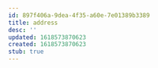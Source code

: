 ```yaml
---
id: 897f406a-9dea-4f35-a60e-7e01389b3389
title: address
desc: ''
updated: 1618573870623
created: 1618573870623
stub: true
---
```


